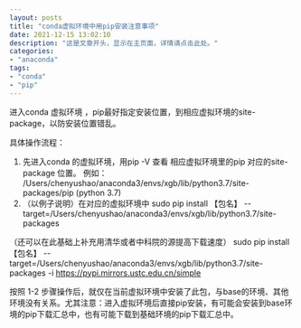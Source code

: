 ```yaml
---
layout: posts
title: "conda虚拟环境中用pip安装注意事项"
date: 2021-12-15 13:02:10
description: "这是文章开头，显示在主页面，详情请点击此处。"
categories: 
- "anaconda"
tags:
- "conda"
- "pip"
---
```


   进入conda 虚拟环境 ，pip最好指定安装位置，到相应虚拟环境的site-package，以防安装位置错乱。

具体操作流程：

1. 先进入conda 的虚拟环境，用pip -V 查看 相应虚拟环境里的pip 对应的site-package 位置。
   例如： /Users/chenyushao/anaconda3/envs/xgb/lib/python3.7/site-packages/pip (python 3.7)
2. （以例子说明）在对应的虚拟环境中 
   sudo pip install 【包名】 --target=/Users/chenyushao/anaconda3/envs/xgb/lib/python3.7/site-packages

（还可以在此基础上补充用清华或者中科院的源提高下载速度）
sudo pip install 【包名】 --target=/Users/chenyushao/anaconda3/envs/xgb/lib/python3.7/site-packages -i https://pypi.mirrors.ustc.edu.cn/simple



按照 1-2 步骤操作后，就仅在当前虚拟环境中安装了此包，与base的环境、其他环境没有关系。尤其注意：进入虚拟环境后直接pip安装，有可能会安装到base环境的pip下载汇总中，也有可能下载到基础环境的pip下载汇总中。